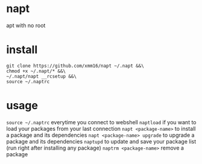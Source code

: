 # napt
apt with no root
# install
```
git clone https://github.com/xmm16/napt ~/.napt &&\
chmod +x ~/.napt/* &&\
~/.napt/napt __rcsetup &&\
source ~/.naptrc
```
# usage
`source ~/.naptrc` everytime you connect to webshell
`naptload` if you want to load your packages from your last connection
`napt <package-name>` to install a package and its dependencies
`napt <package-name> upgrade` to upgrade a package and its dependencies
`naptupd` to update and save your package list (run right after installing any package)
`naptrm <package-name>` remove a package
